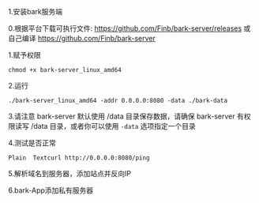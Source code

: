1.安装bark服务端

0.根据平台下载可执行文件:
https://github.com/Finb/bark-server/releases
或自己编译
https://github.com/Finb/bark-server

1.赋予权限

```
chmod +x bark-server_linux_amd64
```

2.运行

```
./bark-server_linux_amd64 -addr 0.0.0.0:8080 -data ./bark-data
```

3.请注意 bark-server 默认使用 /data 目录保存数据，请确保 bark-server 有权限读写 /data 目录，或者你可以使用 `-data` 选项指定一个目录

4.测试是否正常

```
Plain  Textcurl http://0.0.0.0:8080/ping
```

5.解析域名到服务器，添加站点并反向IP

6.bark-App添加私有服务器

